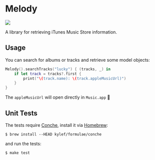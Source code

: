 # Melody

![](http://i.giphy.com/U77vQrdZYt8EU.gif)

A library for retrieving iTunes Music Store information.

## Usage

You can search for albums or tracks and retrieve some model objects:

```swift
Melody().searchTracks("lucky") { (tracks, _) in
	if let track = tracks?.first {
		print("\(track.name): \(track.appleMusicUrl)")
	}
}
```

The `appleMusicUrl` will open directly in `Music.app` :tada:

## Unit Tests

The tests require [Conche][1], install it via [Homebrew][2]:

```
$ brew install --HEAD kylef/formulae/conche
```

and run the tests:

```
$ make test
```

[1]: https://github.com/Conche/conche
[2]: http://brew.sh
